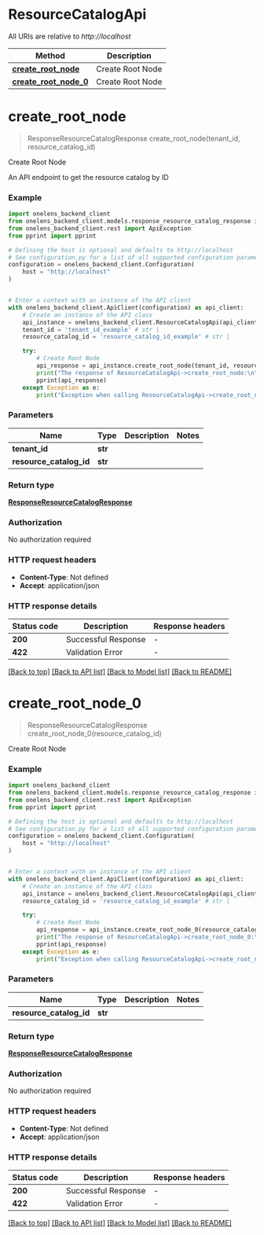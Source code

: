 # ResourceCatalogApi

All URIs are relative to *http://localhost*

Method | Description
------------- | -------------
[**create_root_node**](ResourceCatalogApi.md#create_root_node) | Create Root Node
[**create_root_node_0**](ResourceCatalogApi.md#create_root_node_0) | Create Root Node


# **create_root_node**
> ResponseResourceCatalogResponse create_root_node(tenant_id, resource_catalog_id)

Create Root Node

An API endpoint to get the resource catalog by ID

### Example


```python
import onelens_backend_client
from onelens_backend_client.models.response_resource_catalog_response import ResponseResourceCatalogResponse
from onelens_backend_client.rest import ApiException
from pprint import pprint

# Defining the host is optional and defaults to http://localhost
# See configuration.py for a list of all supported configuration parameters.
configuration = onelens_backend_client.Configuration(
    host = "http://localhost"
)


# Enter a context with an instance of the API client
with onelens_backend_client.ApiClient(configuration) as api_client:
    # Create an instance of the API class
    api_instance = onelens_backend_client.ResourceCatalogApi(api_client)
    tenant_id = 'tenant_id_example' # str | 
    resource_catalog_id = 'resource_catalog_id_example' # str | 

    try:
        # Create Root Node
        api_response = api_instance.create_root_node(tenant_id, resource_catalog_id)
        print("The response of ResourceCatalogApi->create_root_node:\n")
        pprint(api_response)
    except Exception as e:
        print("Exception when calling ResourceCatalogApi->create_root_node: %s\n" % e)
```



### Parameters


Name | Type | Description  | Notes
------------- | ------------- | ------------- | -------------
 **tenant_id** | **str**|  | 
 **resource_catalog_id** | **str**|  | 

### Return type

[**ResponseResourceCatalogResponse**](ResponseResourceCatalogResponse.md)

### Authorization

No authorization required

### HTTP request headers

 - **Content-Type**: Not defined
 - **Accept**: application/json

### HTTP response details

| Status code | Description | Response headers |
|-------------|-------------|------------------|
**200** | Successful Response |  -  |
**422** | Validation Error |  -  |

[[Back to top]](#) [[Back to API list]](../README.md#documentation-for-api-endpoints) [[Back to Model list]](../README.md#documentation-for-models) [[Back to README]](../README.md)

# **create_root_node_0**
> ResponseResourceCatalogResponse create_root_node_0(resource_catalog_id)

Create Root Node

### Example


```python
import onelens_backend_client
from onelens_backend_client.models.response_resource_catalog_response import ResponseResourceCatalogResponse
from onelens_backend_client.rest import ApiException
from pprint import pprint

# Defining the host is optional and defaults to http://localhost
# See configuration.py for a list of all supported configuration parameters.
configuration = onelens_backend_client.Configuration(
    host = "http://localhost"
)


# Enter a context with an instance of the API client
with onelens_backend_client.ApiClient(configuration) as api_client:
    # Create an instance of the API class
    api_instance = onelens_backend_client.ResourceCatalogApi(api_client)
    resource_catalog_id = 'resource_catalog_id_example' # str | 

    try:
        # Create Root Node
        api_response = api_instance.create_root_node_0(resource_catalog_id)
        print("The response of ResourceCatalogApi->create_root_node_0:\n")
        pprint(api_response)
    except Exception as e:
        print("Exception when calling ResourceCatalogApi->create_root_node_0: %s\n" % e)
```



### Parameters


Name | Type | Description  | Notes
------------- | ------------- | ------------- | -------------
 **resource_catalog_id** | **str**|  | 

### Return type

[**ResponseResourceCatalogResponse**](ResponseResourceCatalogResponse.md)

### Authorization

No authorization required

### HTTP request headers

 - **Content-Type**: Not defined
 - **Accept**: application/json

### HTTP response details

| Status code | Description | Response headers |
|-------------|-------------|------------------|
**200** | Successful Response |  -  |
**422** | Validation Error |  -  |

[[Back to top]](#) [[Back to API list]](../README.md#documentation-for-api-endpoints) [[Back to Model list]](../README.md#documentation-for-models) [[Back to README]](../README.md)

